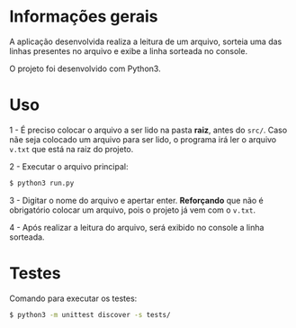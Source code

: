 # Informações gerais

A aplicação desenvolvida realiza a leitura de um arquivo, sorteia uma das linhas presentes no arquivo e exibe a linha sorteada no console.

O projeto foi desenvolvido com Python3.

# Uso

1 - É preciso colocar o arquivo a ser lido na pasta __raiz__, antes do `src/`. Caso nãe seja colocado um arquivo para ser lido, o programa irá ler o arquivo `v.txt` que está na raiz do projeto.

2 - Executar o arquivo principal:

```bash
$ python3 run.py
```

3 - Digitar o nome do arquivo e apertar enter. __Reforçando__ que não é obrigatório colocar um arquivo, pois o projeto já vem com o `v.txt`. 

4 - Após realizar a leitura do arquivo, será exibido no console a linha sorteada.

# Testes

Comando para executar os testes:

```bash
$ python3 -m unittest discover -s tests/
```
